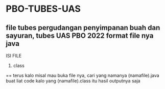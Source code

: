 # PBO-TUBES-UAS
file tubes pergudangan penyimpanan buah dan sayuran, tubes UAS PBO 2022
format file nya java
--
ISI FILE 
1. class

==
terus kalo misal mau buka file nya, cari yang namanya (namafile).java buat liat code
kalo yang (namafile).class itu hasil outputnya saja
